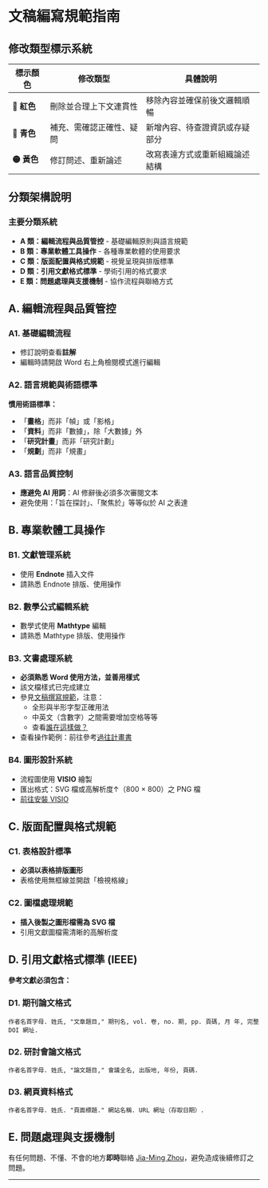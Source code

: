 # 文稿編寫規範指南

## 修改類型標示系統

| 標示顏色 | 修改類型 | 具體說明 |
|---------|----------|----------|
| **🔴 紅色** | 刪除並合理上下文連貫性 | 移除內容並確保前後文邏輯順暢 |
| **🔵 青色** | 補充、需確認正確性、疑問 | 新增內容、待查證資訊或存疑部分 |
| **🟡 黃色** | 修訂問述、重新論述 | 改寫表達方式或重新組織論述結構 |


## 分類架構說明

### 主要分類系統
- **A 類：編輯流程與品質管控** - 基礎編輯原則與語言規範
- **B 類：專業軟體工具操作** - 各種專業軟體的使用要求
- **C 類：版面配置與格式規範** - 視覺呈現與排版標準
- **D 類：引用文獻格式標準** - 學術引用的格式要求
- **E 類：問題處理與支援機制** - 協作流程與聯絡方式

## A. 編輯流程與品質管控

### A1. 基礎編輯流程
- 修訂說明查看**註解**
- 編輯時請開啟 Word 右上角檢閱模式進行編輯

### A2. 語言規範與術語標準
**慣用術語標準：**
- 「**畫格**」而非「幀」或「影格」
- 「**資料**」而非「數據」，除「大數據」外  
- 「**研究計畫**」而非「研究計劃」
- 「**規劃**」而非「規畫」

### A3. 語言品質控制
- **應避免 AI 用詞**：AI 修辭後必須多次審閱文本
- 避免使用：「旨在探討」、「聚焦於」等等似於 AI 之表達

## B. 專業軟體工具操作

### B1. 文獻管理系統
- 使用 **Endnote** 插入文件
- 請熟悉 Endnote 排版、使用操作

### B2. 數學公式編輯系統
- 數學式使用 **Mathtype** 編輯
- 請熟悉 Mathtype 排版、使用操作

### B3. 文書處理系統
- **必須熟悉 Word 使用方法，並善用樣式**
- 該文檔樣式已完成建立
- 參見[文稿撰寫規範](https://github.com/sparanoid/chinese-copywriting-guidelines/blob/master/README.md)，注意：
  - 全形與半形字型正確用法
  - 中英文（含數字）之間需要增加空格等等
  - 查看[誰在這樣做？](https://github.com/sparanoid/chinese-copywriting-guidelines?tab=readme-ov-file#%E8%AA%B0%E5%9C%A8%E9%80%99%E6%A8%A3%E5%81%9A)
- 查看操作範例：前往參考[過往計畫書](https://docs.jmprohub.com/%E9%81%8E%E5%BE%80%E8%A8%88%E7%95%AB%E6%92%B0%E5%AF%AB%E6%96%87%E6%AA%94/contact.pdf)

### B4. 圖形設計系統
- 流程圖使用 **VISIO** 繪製
- 匯出格式：SVG 檔或高解析度↑（800 × 800）之 PNG 檔
- [前往安裝 VISIO](https://github.com/felimet/officeLTSCpro2024.git)

## C. 版面配置與格式規範

### C1. 表格設計標準
- **必須以表格排版圖形**
- 表格使用無框線並開啟「檢視格線」

### C2. 圖檔處理規範
- **插入後製之圖形檔需為 SVG 檔**
- 引用文獻圖檔需清晰的高解析度

## D. 引用文獻格式標準 (IEEE)

**參考文獻必須包含：**

### D1. 期刊論文格式
```
作者名首字母. 姓氏, "文章題目," 期刊名, vol. 卷, no. 期, pp. 頁碼, 月 年, 完整 DOI 網址.
```

### D2. 研討會論文格式  
```
作者名首字母. 姓氏, "論文題目," 會議全名, 出版地, 年份, 頁碼.
```

### D3. 網頁資料格式
```
作者名首字母. 姓氏. "頁面標題." 網站名稱. URL 網址（存取日期）.
```

## E. 問題處理與支援機制

有任何問題、不懂、不會的地方**即時**聯絡 [Jia-Ming Zhou](mailto:felimet.jia.ming@gmail.com)，避免造成後續修訂之問題。

---

